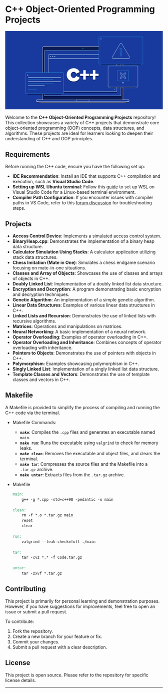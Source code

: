 # C++ Object-Oriented Programming Projects

<img src="images/readme.png" style="width: 100%; height: 40%;" />

Welcome to the **C++ Object-Oriented Programming Projects** repository! This collection showcases a variety of C++ projects that demonstrate core object-oriented programming (OOP) concepts, data structures, and algorithms. These projects are ideal for learners looking to deepen their understanding of C++ and OOP principles.

## Requirements

Before running the C++ code, ensure you have the following set up:

- **IDE Recommendation**: Install an IDE that supports C++ compilation and execution, such as **Visual Studio Code**.
- **Setting up WSL Ubuntu terminal**: Follow this [guide](https://www.youtube.com/watch?v=fp45HpZuhS8&t=112s) to set up WSL on Visual Studio Code for a Linux-based terminal environment.
- **Compiler Path Configuration**: If you encounter issues with compiler paths in VS Code, refer to this [forum discussion](https://forums.unrealengine.com/t/ue-4-27-how-to-fix-issues-in-visual-studio-code-red-squiggles-and-unable-to-resolve-configuration-with-compilerpath-c-program/568488) for troubleshooting steps.

## Projects

- **Access Control Device**: Implements a simulated access control system.
- **BinaryHeap.cpp**: Demonstrates the implementation of a binary heap data structure.
- **Calculator Simulation Using Stacks**: A calculator application utilizing stack data structures.
- **Chess Imitation (Mate in One)**: Simulates a chess endgame scenario focusing on mate-in-one situations.
- **Classes and Array of Objects**: Showcases the use of classes and arrays of objects in C++.
- **Doubly Linked List**: Implementation of a doubly linked list data structure.
- **Encryption and Decryption**: A program demonstrating basic encryption and decryption techniques.
- **Genetic Algorithm**: An implementation of a simple genetic algorithm.
- **Linear Data Structures**: Examples of various linear data structures in C++.
- **Linked Lists and Recursion**: Demonstrates the use of linked lists with recursive algorithms.
- **Matrices**: Operations and manipulations on matrices.
- **Neural Networking**: A basic implementation of a neural network.
- **Operator Overloading**: Examples of operator overloading in C++.
- **Operator Overloading and Inheritance**: Combines concepts of operator overloading with inheritance.
- **Pointers to Objects**: Demonstrates the use of pointers with objects in C++.
- **Polymorphism**: Examples showcasing polymorphism in C++.
- **Singly Linked List**: Implementation of a singly linked list data structure.
- **Template Classes and Vectors**: Demonstrates the use of template classes and vectors in C++.

## Makefile

A Makefile is provided to simplify the process of compiling and running the C++ code via the terminal.

- Makefile Commands:
  - **`make`**: Compiles the `.cpp` files and generates an executable named `main`.
  - **`make run`**: Runs the executable using `valgrind` to check for memory leaks.
  - **`make clean`**: Removes the executable and object files, and clears the terminal.
  - **`make tar`**: Compresses the source files and the Makefile into a `.tar.gz` archive.
  - **`make untar`**: Extracts files from the `.tar.gz` archive.

- Makefile
	```Makefile
	main:
		g++ -g *.cpp -std=c++98 -pedantic -o main

	clean:
		rm -f *.o *.tar.gz main
		reset
		clear

	run:
		valgrind --leak-check=full ./main

	tar:
		tar -cvz *.* -f Code.tar.gz

	untar:
		tar -zxvf *.tar.gz
	```

## Contributing

This project is primarily for personal learning and demonstration purposes. However, if you have suggestions for improvements, feel free to open an issue or submit a pull request.

To contribute:

1. Fork the repository.
2. Create a new branch for your feature or fix.
3. Commit your changes.
4. Submit a pull request with a clear description.

## License

This project is open source. Please refer to the repository for specific license details.

---